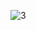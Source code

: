 
![3](https://user-images.githubusercontent.com/88562237/227788021-e7d2f869-25e5-4241-aaf4-67302197a620.png)
